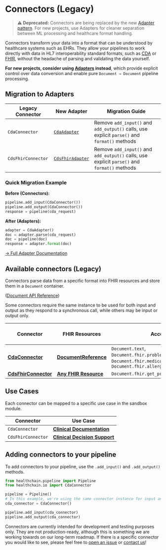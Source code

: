 # Connectors (Legacy)

> **⚠️ Deprecated:** Connectors are being replaced by the new [Adapter pattern](../adapters/adapters.md). For new projects, use Adapters for cleaner separation between ML processing and healthcare format handling.

Connectors transform your data into a format that can be understood by healthcare systems such as EHRs. They allow your pipelines to work directly with data in HL7 interoperability standard formats, such as [CDA](https://www.hl7.org.uk/standards/hl7-standards/cda-clinical-document-architecture/) or [FHIR](https://hl7.org/fhir/), without the headache of parsing and validating the data yourself.

**For new projects, consider using [Adapters](../adapters/adapters.md) instead**, which provide explicit control over data conversion and enable pure `Document → Document` pipeline processing.

## Migration to Adapters

| Legacy Connector | New Adapter | Migration Guide |
|------------------|-------------|-----------------|
| `CdaConnector` | [`CdaAdapter`](../adapters/cdaadapter.md) | Remove `add_input()` and `add_output()` calls, use explicit `parse()` and `format()` methods |
| `CdsFhirConnector` | [`CdsFhirAdapter`](../adapters/cdsfhiradapter.md) | Remove `add_input()` and `add_output()` calls, use explicit `parse()` and `format()` methods |

### Quick Migration Example

**Before (Connectors):**
```python
pipeline.add_input(CdaConnector())
pipeline.add_output(CdaConnector())
response = pipeline(cda_request)
```

**After (Adapters):**
```python
adapter = CdaAdapter()
doc = adapter.parse(cda_request)
doc = pipeline(doc)
response = adapter.format(doc)
```

[→ Full Adapter Documentation](../adapters/adapters.md)

## Available connectors (Legacy)

Connectors parse data from a specific format into FHIR resources and store them in a `Document` container.

([Document API Reference](../../../api/containers.md#healthchain.io.containers.document.Document))

Some connectors require the same instance to be used for both input and output as they respond to a synchronous call, while others may be input or output only.

| Connector | FHIR Resources | Access | Same instance I/O? |
|-----------|-------------------------|----------------|--------------------------|
| [**CdaConnector**](cdaconnector.md) | [**DocumentReference**](https://www.hl7.org/fhir/documentreference.html) | `Document.text`, `Document.fhir.problem_list`, `Document.fhir.medication_list`, `Document.fhir.allergy_list` | ✅ |
| [**CdsFhirConnector**](cdsfhirconnector.md) | [**Any FHIR Resource**](https://www.hl7.org/fhir/resourcelist.html) | `Document.fhir.get_prefetch_resources()` | ✅ |


## Use Cases
Each connector can be mapped to a specific use case in the sandbox module.

| Connector | Use Case |
|-----------|----------|
| `CdaConnector` | [**Clinical Documentation**](../../gateway/soap_cda.md) |
| `CdsFhirConnector` | [**Clinical Decision Support**](../../gateway/cdshooks.md) |

## Adding connectors to your pipeline

To add connectors to your pipeline, use the `.add_input()` and `.add_output()` methods.

```python
from healthchain.pipeline import Pipeline
from healthchain.io import CdaConnector

pipeline = Pipeline()
# In this example, we're using the same connector instance for input and output
cda_connector = CdaConnector()

pipeline.add_input(cda_connector)
pipeline.add_output(cda_connector)
```

Connectors are currently intended for development and testing purposes only. They are not production-ready, although this is something we are working towards on our long-term roadmap. If there is a specific connector you would like to see, please feel free to [open an issue](https://github.com/dotimplement/healthchain/issues) or [contact us](https://discord.gg/UQC6uAepUz)!
